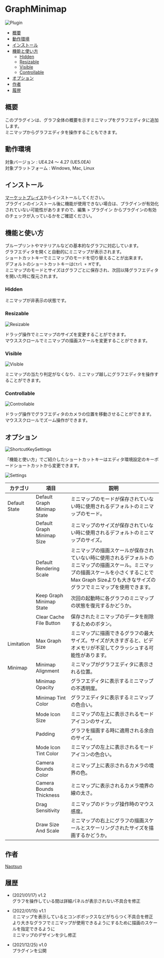 # GraphMinimap

![Plugin](https://user-images.githubusercontent.com/51815450/147378061-05e7c9d0-488a-4e9c-bfdf-bb1966bb5fb1.PNG)

<!--ts-->
* [概要](#概要)
* [動作環境](#動作環境)
* [インストール](#インストール)
* [機能と使い方](#機能と使い方)
    * [Hidden](#hidden)
    * [Resizable](#resizable)
    * [Visible](#visible)
    * [Controllable](#controllable)
* [オプション](#オプション)
* [作者](#作者)
* [履歴](#履歴)
<!--te-->

## 概要

このプラグインは、グラフ全体の概要を示すミニマップをグラフエディタに追加します。  
ミニマップからグラフエディタを操作することもできます。

## 動作環境

対象バージョン : UE4.24 ～ 4.27 (UE5.0EA)    
対象プラットフォーム : Windows, Mac, Linux

## インストール

[マーケットプレイス](https://www.unrealengine.com/marketplace/ja/product/graph-minimap)からインストールしてください。  
プラグインのインストール後に機能が使用できない場合は、プラグインが有効化されていない可能性がありますので、編集 > プラグイン からプラグインの有効のチェックが入っているかをご確認ください。

## 機能と使い方

ブループリントやマテリアルなどの基本的なグラフに対応しています。  
グラフエディタを開くと自動的にミニマップが表示されます。  
ショートカットキーでミニマップのモードを切り替えることが出来ます。  
デフォルトのショートカットキーは```Ctrl + M```です。  
ミニマップのモードとサイズはグラフごとに保存され、次回以降グラフエディタを開いた時に復元されます。

### Hidden

ミニマップが非表示の状態です。

### Resizable

![Resizable](https://user-images.githubusercontent.com/51815450/147378312-897bc859-d8ae-4587-a393-a1ac4ccc471b.gif)

ドラッグ操作でミニマップのサイズを変更することができます。  
マウススクロールでミニマップの描画スケールを変更することができます。

### Visible

![Visible](https://user-images.githubusercontent.com/51815450/147378411-a44fcdc6-9bd5-44aa-8a09-5f1c0769f87f.gif)

ミニマップの当たり判定がなくなり、ミニマップ越しにグラフエディタを操作することができます。

### Controllable

![Controllable](https://user-images.githubusercontent.com/51815450/147378422-be90a3b0-a9bd-40a8-a6b5-f7a931d5dd2d.gif)

ドラッグ操作でグラフエディタのカメラの位置を移動させることができます。  
マウススクロールでズーム操作ができます。

## オプション

![ShortcutKeySettings](https://user-images.githubusercontent.com/51815450/147378158-5c75649f-88e6-4f6d-9af9-cf0ac07ef649.PNG)

「機能と使い方」でご紹介したショートカットキーはエディタ環境設定のキーボードショートカットから変更できます。

![Settings](https://user-images.githubusercontent.com/51815450/147378165-9eeb0cd2-9247-47cd-873c-dcf59eb57500.PNG)

|**カテゴリ**|**項目**|**説明**|
|---|---|---|
|Default State|Default Graph Minimap State|ミニマップのモードが保存されていない時に使用されるデフォルトのミニマップのモード。|
| |Default Graph Minimap Size|ミニマップのサイズが保存されていない時に使用されるデフォルトのミニマップのサイズ。|
| |Default Rendering Scale|ミニマップの描画スケールが保存されていない時に使用されるデフォルトのミニマップの描画スケール。ミニマップの描画スケールを小さくすることでMax Graph Sizeよりも大きなサイズのグラフでミニマップを使用できます。|
| |Keep Graph Minimap State|次回の起動時に各グラフのミニマップの状態を復元するかどうか。|
| |Clear Cache File Button|保存されたミニマップのデータを削除するためのボタン。|
|Limitation|Max Graph Size|ミニマップに描画できるグラフの最大サイズ。サイズが大きすぎると、ビデオメモリが不足してクラッシュする可能性があります。|
|Minimap|Minimap Alignment|ミニマップがグラフエディタに表示される位置。|
| |Minimap Opacity|グラフエディタに表示するミニマップの不透明度。|
| |Minimap Tint Color|グラフエディタに表示するミニマップの色合い。|
| |Mode Icon Size|ミニマップの左上に表示されるモードアイコンのサイズ。|
| |Padding|グラフを描画する時に適用される余白のサイズ。|
| |Mode Icon Tint Color|ミニマップの左上に表示されるモードアイコンの色合い。|
| |Camera Bounds Color|ミニマップ上に表示されるカメラの境界の色。|
| |Camera Bounds Thickness|ミニマップに表示されるカメラ境界の線の太さ。|
| |Drag Sensitivity|ミニマップのドラッグ操作時のマウス感度。|
| |Draw Size And Scale|ミニマップの右上にグラフの描画スケールとスケーリングされたサイズを描画するかどうか。|

## 作者

[Naotsun](https://twitter.com/Naotsun_UE)

## 履歴

- (2021/01/17) v1.2   
  グラフを操作している間は詳細パネルが表示されない不具合を修正

- (2022/01/15) v1.1  
  ミニマップを表示しているとコンボボックスなどがちらつく不具合を修正  
  より大きなグラフでミニマップが使用できるようにするために描画のスケールを指定できるように  
  ミニマップのデザインを少し修正  

- (2021/12/25) v1.0   
  プラグインを公開